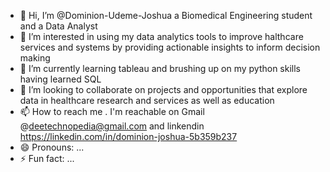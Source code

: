 - 👋 Hi, I’m @Dominion-Udeme-Joshua a Biomedical Engineering student and a Data Analyst
- 👀 I’m interested in using my data analytics tools to improve halthcare services and systems by providing actionable insights to inform decision making
- 🌱 I’m currently learning tableau and brushing up on my python skills having learned SQL
- 💞️ I’m looking to collaborate on projects and opportunities that explore data in healthcare research and services as well as education 
- 📫 How to reach me . I'm reachable on Gmail @deetechnopedia@gmail.com and linkendin https://linkedin.com/in/dominion-joshua-5b359b237
- 😄 Pronouns: ...
- ⚡ Fun fact: ...
  

<!---
Dominion-Udeme-Joshua/Dominion-Udeme-Joshua is a ✨ special ✨ repository because its `README.md` (this file) appears on your GitHub profile.
You can click the Preview link to take a look at your changes.
--->
